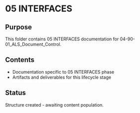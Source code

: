 # 05 INTERFACES

## Purpose
This folder contains 05 INTERFACES documentation for 04-90-01_ALS_Document_Control.

## Contents
- Documentation specific to 05 INTERFACES phase
- Artifacts and deliverables for this lifecycle stage

## Status
Structure created - awaiting content population.
